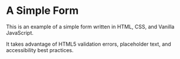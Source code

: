 # A Simple Form

This is an example of a simple form written in HTML, CSS, and Vanilla JavaScript.

It takes advantage of HTML5 validation errors, placeholder text, and accessibility best practices.
